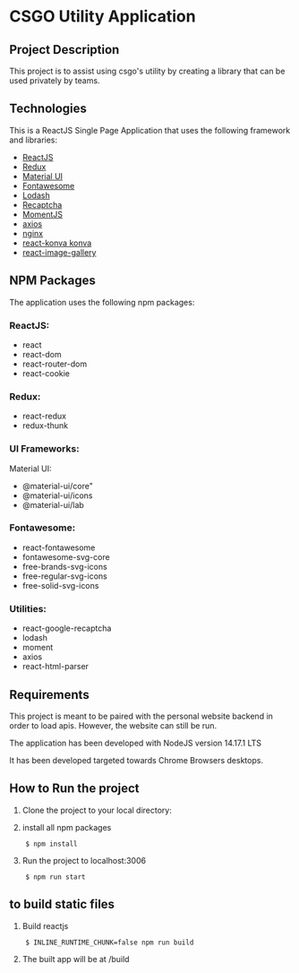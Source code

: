 # CSGO Utility Application

## Project Description
This project is to assist using csgo's utility by creating a library that can be used privately by teams.

## Technologies
This is a ReactJS Single Page Application that uses the following framework and libraries:
- [ReactJS](https://reactjs.org/)
- [Redux](https://react-redux.js.org/)
- [Material UI](https://material-ui.com/)
- [Fontawesome](https://fontawesome.com/)
- [Lodash](https://lodash.com/)
- [Recaptcha](https://www.google.com/recaptcha/about/)
- [MomentJS](https://momentjs.com/)
- [axios](https://www.axios.com/)
- [nginx](https://www.nginx.com/)
- [react-konva konva](https://www.npmjs.com/package/react-konva)
- [react-image-gallery](https://www.npmjs.com/package/react-image-gallery)

## NPM Packages
The application uses the following npm packages:

### ReactJS:
- react
- react-dom
- react-router-dom
- react-cookie

### Redux:
- react-redux
- redux-thunk

### UI Frameworks:
Material UI:
- @material-ui/core"
- @material-ui/icons
- @material-ui/lab

### Fontawesome:
- react-fontawesome
- fontawesome-svg-core
- free-brands-svg-icons
- free-regular-svg-icons
- free-solid-svg-icons

### Utilities:
- react-google-recaptcha
- lodash
- moment
- axios
- react-html-parser

## Requirements
This project is meant to be paired with the personal website backend in order to load apis. However, the website can still be run.

The application has been developed with NodeJS version 14.17.1 LTS

It has been developed targeted towards Chrome Browsers desktops.

## How to Run the project
1. Clone the project to your local directory:

2. install all npm packages
``` 
    $ npm install
```
3.  Run the project to localhost:3006
``` 
    $ npm run start
```

## to build static files
1. Build reactjs 
``` 
    $ INLINE_RUNTIME_CHUNK=false npm run build
```
2. The built app will be at /build